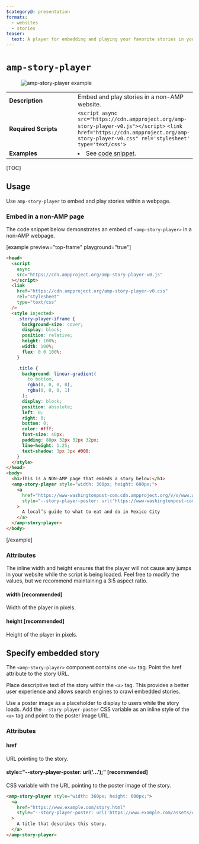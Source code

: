 ```yaml
---
$category@: presentation
formats:
  - websites
  - stories
teaser:
  text: A player for embedding and playing your favorite stories in your own website.
---
```


<!--
Copyright 2020 The AMP HTML Authors. All Rights Reserved.

Licensed under the Apache License, Version 2.0 (the "License");
you may not use this file except in compliance with the License.
You may obtain a copy of the License at

      http://www.apache.org/licenses/LICENSE-2.0

Unless required by applicable law or agreed to in writing, software
distributed under the License is distributed on an "AS-IS" BASIS,
WITHOUT WARRANTIES OR CONDITIONS OF ANY KIND, either express or implied.
See the License for the specific language governing permissions and
limitations under the License.
-->

# <a name="`amp-story-player`"></a> `amp-story-player`

<figure class="centered-fig">
  <amp-anim alt="amp-story-player example" width="300" height="533" layout="fixed" src="https://github.com/ampproject/amphtml/raw/master/spec/img/amp-story-player.gif">
    <noscript>
    <img alt="amp-story-player example" src="https://github.com/ampproject/spec/img/amp-story-player.gif" />
  </noscript>
  </amp-anim>
</figure>

<table>
  <tr>
    <td width="40%"><strong>Description</strong></td>
    <td>Embed and play stories in a non-AMP website.</td>
  </tr>
  <tr>
    <td width="40%"><strong>Required Scripts</strong></td>
    <td>
    <code>&lt;script async src="https://cdn.ampproject.org/amp-story-player-v0.js">&lt;/script></code>
    <code>&lt;link href="https://cdn.ampproject.org/amp-story-player-v0.css" rel='stylesheet' type='text/css'></code>
    </td>
  </tr>
  <tr>
    <td width="40%"><strong>Examples</strong></td>
    <td>
      <li>See <a href="https://github.com/ampproject/amphtml/blob/master/examples/amp-story/player.html">code snippet</a>.</li>
    </td>
  </tr>
</table>

[TOC]

## Usage

Use `amp-story-player` to embed and play stories within a webpage.

### Embed in a non-AMP page

The code snippet below demonstrates an embed of `<amp-story-player>` in a non-AMP webpage.

[example preview="top-frame" playground="true"]

```html
<head>
  <script
    async
    src="https://cdn.ampproject.org/amp-story-player-v0.js"
  ></script>
  <link
    href="https://cdn.ampproject.org/amp-story-player-v0.css"
    rel="stylesheet"
    type="text/css"
  />
  <style injected>
    .story-player-iframe {
      background-size: cover;
      display: block;
      position: relative;
      height: 100%;
      width: 100%;
      flex: 0 0 100%;
    }

    .title {
      background: linear-gradient(
        to bottom,
        rgba(0, 0, 0, 0),
        rgba(0, 0, 0, 1)
      );
      display: block;
      position: absolute;
      left: 0;
      right: 0;
      bottom: 0;
      color: #fff;
      font-size: 40px;
      padding: 88px 32px 32px 32px;
      line-height: 1.25;
      text-shadow: 3px 3px #000;
    }
  </style>
</head>
<body>
  <h1>This is a NON-AMP page that embeds a story below:</h1>
  <amp-story-player style="width: 360px; height: 600px;">
    <a
      href="https://www-washingtonpost-com.cdn.ampproject.org/v/s/www.washingtonpost.com/graphics/2019/lifestyle/travel/amp-stories/a-locals-guide-to-what-to-eat-and-do-in-mexico-city/"
      style="--story-player-poster: url('https://www-washingtonpost-com.cdn.ampproject.org/v/s/www.washingtonpost.com/graphics/2019/lifestyle/travel/amp-stories/a-locals-guide-to-what-to-eat-and-do-in-mexico-city/img/promo3x4.jpg')"
    >
      A local’s guide to what to eat and do in Mexico City
    </a>
  </amp-story-player>
</body>
```

[/example]

### Attributes

The inline width and height ensures that the player will not cause any jumps in your website while the script is being loaded. Feel free to modify the values, but we recommend maintaining a 3:5 aspect ratio.

#### width [recommended]

Width of the player in pixels.

#### height [recommended]

Height of the player in pixels.

## Specify embedded story

The `<amp-story-player>` component contains one `<a>` tag. Point the href attribute to the story URL.

Place descriptive text of the story within the `<a>` tag. This provides a better user experience and allows search engines to crawl embedded stories.

Use a poster image as a placeholder to display to users while the story loads. Add the `--story-player-poster` CSS variable as an inline style of the `<a>` tag and point to the poster image URL.

### Attributes

#### href

URL pointing to the story.

#### style="--story-player-poster: url('...');" [recommended]

CSS variable with the URL pointing to the poster image of the story.

```html
<amp-story-player style="width: 360px; height: 600px;">
  <a
    href="https://www.example.com/story.html"
    style="--story-player-poster: url('https://www.example.com/assets/cover1.html');"
  >
    A title that describes this story.
  </a>
</amp-story-player>
```
